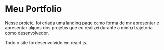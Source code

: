 # Meu Portfolio

Nesse projeto, foi criada uma landing page como forma de me apresentar e apresentar alguns dos projetos que eu realizei durante a minha trajetória como desenvolvedor.

Todo o site foi desenvolvido em react.js.
